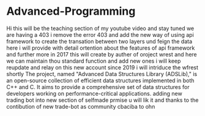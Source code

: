 # Advanced-Programming
Hi this will be the teaching section of my youtube video and stay tuned
we are having a 403
i remove the error 403 and add the new way of using api framework to create the transation between two layers und feign the data
here i will provide with detail ortention about the features of api framework and further more
in 2017 this will create by auther of oroject wrest and here we can maintain thou standard function and add new ones
i will keep reupdate and relay on this new account since 2019
i will intriduce the wfrest shortly
The project, named "Advanced Data Structures Library (ADSLib)," is an open-source collection of efficient data structures implemented in both C++ and C. It aims to provide a comprehensive set of data structures for developers working on performance-critical applications.
adding new trading bot into new section of selfmade 
prmise u will lik it and thanks to the contibution of new trade-bot as community
cbaciba to ohn
